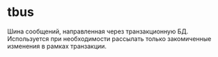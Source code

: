 # tbus
Шина сообщений, направленная через транзакционную БД. Используется при необходимости рассылать только закомиченные изменения в рамках транзакции.
